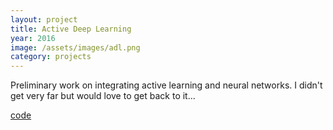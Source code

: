 ```yaml
---
layout: project
title: Active Deep Learning
year: 2016
image: /assets/images/adl.png
category: projects
---
```

Preliminary work on integrating active learning and neural networks. I didn't get very far but would love to get back to it...

[code](https://github.com/apriltuesday/adl)